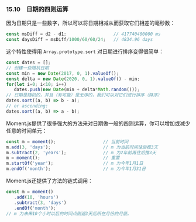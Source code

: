 ### 15.10　日期的四则运算

因为日期只是一些数字，所以可以将日期相减从而获取它们相差的毫秒数：

```javascript
const msDiff = d2 - d1;                  // 417740400000 ms
const daysDiff = msDiff/1000/60/60/24;   // 4834.96 days
```

这个特性使得用 `Array.prototype.sort` 对日期进行排序变得很简单：

```javascript
const dates = [];
// 创建一些随机日期
const min = new Date(2017, 0, 1).valueOf();
const delta = new Date(2020, 0, 1).valueOf() - min;
for(let i=0; i<10; i++)
   dates.push(new Date(min + delta*Math.random()));
// 日期是随机的，并且（有可能）是无序的，我们可以对它们进行排序（降序）
dates.sort((a, b) => b - a);
// or ascending:
dates.sort((a, b) => a - b);
```

Moment.js提供了很多强大的方法来对日期做一般的四则运算，你可以增加或减少任意的时间单元：

```javascript
const m = moment();                  // 当前时间
m.add(3, 'days');                    // m 为当前时间往后推3天
m.subtract(2, 'years');              // m 为2年前再往后推3天
m = moment();                        // 重置
m.startOf('year');                   // m 为今年1月1日
m.endOf('month');                    // m 为今年1月31日
```

Moment.js还提供了方法的链式调用：

```javascript
const m = moment()
   .add(10, 'hours')
   .subtract(3, 'days')
   .endOf('month');
// m 为未来10个小时以后的时间点倒退3天后所在月份的月底。
```

